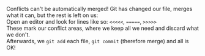 Conflicts can't be automatically merged! Git has changed our file, merges what it can, but the rest is left on us:<br>
Open an editor and look for lines like so: `<<<<<`, `=====`, `>>>>>`<br>
These mark our conflict areas, where we keep all we need and discard what we don't.<br>
Afterwards, we `git add` each file, `git commit` (therefore merge) and all is OK!